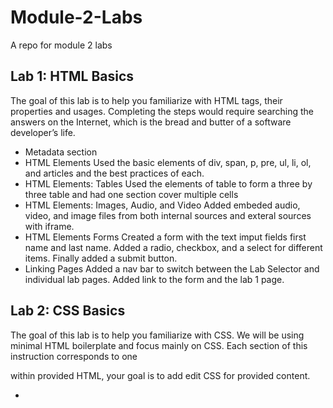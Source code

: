 # Module-2-Labs
A repo for module 2 labs
## Lab 1: HTML Basics
  The goal of this lab is to help you familiarize with HTML tags, their properties and usages. Completing the steps would require searching the answers on the Internet, which is the bread and butter of a software developer’s life. 

- Metadata section
- HTML Elements
    Used the basic elements of div, span, p, pre, ul, li, ol, and articles and the best practices of each.
- HTML Elements: Tables
    Used the elements of table to form a three by three table and had one section cover multiple cells
- HTML Elements: Images, Audio, and Video
    Added embeded audio, video, and image files from both internal sources and exteral sources with iframe.
- HTML Elements Forms
    Created a form with the text imput fields first name and last name. Added a radio, checkbox, and a select for different items. Finally added a submit button.
- Linking Pages
    Added a nav bar to switch between the Lab Selector and individual lab pages. Added link to the form and the lab 1 page.
## Lab 2: CSS Basics
  The goal of this lab is to help you familiarize with CSS. We will be using minimal HTML boilerplate and focus mainly on CSS. Each section of this instruction corresponds to one <article> within provided HTML, your goal is to add edit CSS for provided content.
  
  - 
